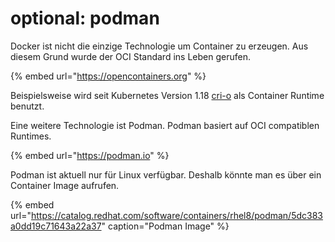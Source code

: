 # optional: podman

Docker ist nicht die einzige Technologie um Container zu erzeugen. Aus diesem Grund wurde der OCI Standard ins Leben gerufen.

{% embed url="https://opencontainers.org" %}

Beispielsweise wird seit Kubernetes Version 1.18 [cri-o](https://cri-o.io) als Container Runtime benutzt.

Eine weitere Technologie ist Podman. Podman basiert auf OCI compatiblen Runtimes.

{% embed url="https://podman.io" %}

Podman ist aktuell nur für Linux verfügbar. Deshalb könnte man es über ein Container Image aufrufen.

{% embed url="https://catalog.redhat.com/software/containers/rhel8/podman/5dc383a0dd19c71643a22a37" caption="Podman Image" %}

